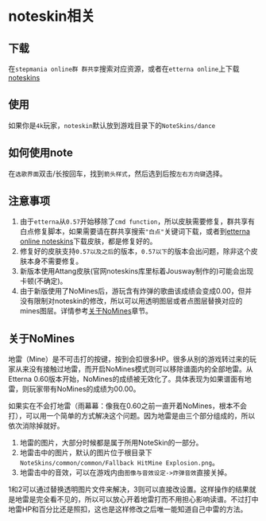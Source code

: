 # noteskin相关

## 下载
在`stepmania online群 群共享`搜索对应资源，或者在`etterna online`上下载[noteskins](https://etternaonline.com/noteskins)

## 使用
如果你是`4k`玩家，`noteskin`默认放到游戏目录下的`NoteSkins/dance`

## 如何使用note
在`选歌界面`双击/长按回车，找到`箭头样式`，然后选到后按`左右方向键`选择。

## 注意事项
1. 由于`etterna`从`0.57`开始移除了`cmd function`，所以皮肤需要修复，群共享有白点修复脚本，如果需要请在群共享搜索`"白点"`关键词下载，或者到[etterna online noteskins](https://etternaonline.com/noteskins)下载皮肤，都是修复好的。
2. 修复好的皮肤支持`0.57以及之后`的版本，`0.57以下`的版本会出问题，除非这个皮肤本身不需要修复。
3. 新版本使用Attang皮肤(官网noteskins库里标着Jousway制作的)可能会出现卡顿(不确定)。
4. 由于新版使用了NoMines后，游玩含有炸弹的歌曲该成绩会变成0.00，但并没有限制对noteskin的修改，所以可以用透明图层或者点图层替换对应的mines图层。详情参考[关于NoMines](#no-mines)章节。

## 关于NoMines<span id="no-mines"></span>

地雷（Mine）是不可击打的按键，按到会扣很多HP。很多从别的游戏转过来的玩家从来没有接触过地雷，而开启NoMines模式则可以移除谱面内的全部地雷。从Etterna 0.60版本开始，NoMines的成绩被无效化了。具体表现为如果谱面有地雷，则玩家带有NoMines的成绩为00.00。

如果实在不会打地雷（雨幕幕：像我在0.60之前一直开着NoMines，根本不会打），可以用一个简单的方式解决这个问题。因为地雷是由三个部分组成的，所以依次消除掉就好。

1. 地雷的图片，大部分时候都是属于所用NoteSkin的一部分。
2. 地雷击中的图片，默认的图片位于根目录下`NoteSkins/common/common/Fallback HitMine Explosion.png`。
3. 地雷击中的音效，可以在游戏内由`图像与音效设定->炸弹音效`直接关掉。

1和2可以通过替换透明图片文件来解决，3则可以直接改设置。这样操作的结果就是地雷是完全看不见的，所以可以放心开着地雷打而不用担心影响读谱。不过打中地雷HP和百分比还是照扣，这也是这样修改之后唯一能知道自己中雷的方法。